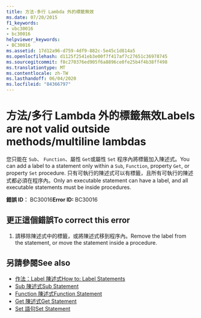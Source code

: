 ```yaml
---
title: 方法-多行 Lambda 外的標籤無效
ms.date: 07/20/2015
f1_keywords:
- vbc30016
- bc30016
helpviewer_keywords:
- BC30016
ms.assetid: 17d12a96-d759-4df9-882c-5e45c1d814a5
ms.openlocfilehash: d1125f2541eb3e00f7f417af7c27651c36978745
ms.sourcegitcommit: f8c270376ed905f6a8896ce0fe25b4f4b38ff498
ms.translationtype: MT
ms.contentlocale: zh-TW
ms.lasthandoff: 06/04/2020
ms.locfileid: "84366797"
---
```

# <a name="labels-are-not-valid-outside-methodsmultiline-lambdas"></a><span data-ttu-id="4b5fe-102">方法/多行 Lambda 外的標籤無效</span><span class="sxs-lookup"><span data-stu-id="4b5fe-102">Labels are not valid outside methods/multiline lambdas</span></span>
<span data-ttu-id="4b5fe-103">您只能在 `Sub`、 `Function`、屬性 `Get`或屬性 `Set` 程序內將標籤加入陳述式。</span><span class="sxs-lookup"><span data-stu-id="4b5fe-103">You can add a label to a statement only within a `Sub`, `Function`, property `Get`, or property `Set` procedure.</span></span> <span data-ttu-id="4b5fe-104">只有可執行的陳述式可以有標籤，且所有可執行的陳述式都必須在程序內。</span><span class="sxs-lookup"><span data-stu-id="4b5fe-104">Only an executable statement can have a label, and all executable statements must be inside procedures.</span></span>  
  
 <span data-ttu-id="4b5fe-105">**錯誤 ID︰** BC30016</span><span class="sxs-lookup"><span data-stu-id="4b5fe-105">**Error ID:** BC30016</span></span>  
  
## <a name="to-correct-this-error"></a><span data-ttu-id="4b5fe-106">更正這個錯誤</span><span class="sxs-lookup"><span data-stu-id="4b5fe-106">To correct this error</span></span>  
  
1. <span data-ttu-id="4b5fe-107">請移除陳述式中的標籤，或將陳述式移到程序內。</span><span class="sxs-lookup"><span data-stu-id="4b5fe-107">Remove the label from the statement, or move the statement inside a procedure.</span></span>  
  
## <a name="see-also"></a><span data-ttu-id="4b5fe-108">另請參閱</span><span class="sxs-lookup"><span data-stu-id="4b5fe-108">See also</span></span>

- [<span data-ttu-id="4b5fe-109">作法：Label 陳述式</span><span class="sxs-lookup"><span data-stu-id="4b5fe-109">How to: Label Statements</span></span>](../programming-guide/program-structure/how-to-label-statements.md)
- [<span data-ttu-id="4b5fe-110">Sub 陳述式</span><span class="sxs-lookup"><span data-stu-id="4b5fe-110">Sub Statement</span></span>](../language-reference/statements/sub-statement.md)
- [<span data-ttu-id="4b5fe-111">Function 陳述式</span><span class="sxs-lookup"><span data-stu-id="4b5fe-111">Function Statement</span></span>](../language-reference/statements/function-statement.md)
- [<span data-ttu-id="4b5fe-112">Get 陳述式</span><span class="sxs-lookup"><span data-stu-id="4b5fe-112">Get Statement</span></span>](../language-reference/statements/get-statement.md)
- [<span data-ttu-id="4b5fe-113">Set 語句</span><span class="sxs-lookup"><span data-stu-id="4b5fe-113">Set Statement</span></span>](../language-reference/statements/set-statement.md)
